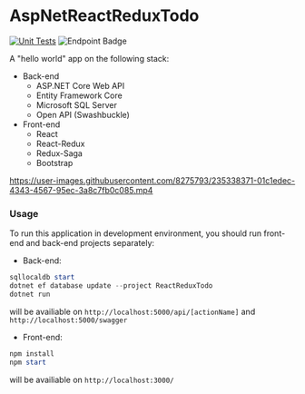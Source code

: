 # AspNetReactReduxTodo

[![Unit Tests](https://github.com/magicxor/AspNetReactReduxTodo/actions/workflows/unit-tests.yml/badge.svg)](https://github.com/magicxor/AspNetReactReduxTodo/actions/workflows/unit-tests.yml)
![Endpoint Badge](https://img.shields.io/endpoint?url=https%3A%2F%2Fgist.githubusercontent.com%2Fmagicxor%2Fd65b6e3ef87f1cee894fe9aa6032ce81%2Fraw%2FAspNetReactReduxTodo-cobertura-coverage.json)

A "hello world" app on the following stack:

- Back-end
  - ASP.NET Core Web API
  - Entity Framework Core
  - Microsoft SQL Server
  - Open API (Swashbuckle)
- Front-end
  - React
  - React-Redux
  - Redux-Saga
  - Bootstrap


https://user-images.githubusercontent.com/8275793/235338371-01c1edec-4343-4567-95ec-3a8c7fb0c085.mp4


### Usage
To run this application in development environment, you should run front-end and back-end projects separately:

- Back-end:
```powershell
sqllocaldb start
dotnet ef database update --project ReactReduxTodo
dotnet run
```
will be availiable on `http://localhost:5000/api/[actionName]` and `http://localhost:5000/swagger`

- Front-end:
```powershell
npm install
npm start
```
will be availiable on `http://localhost:3000/`
